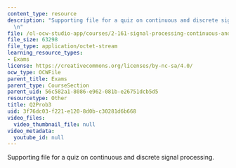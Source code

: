 ```yaml
---
content_type: resource
description: "Supporting file for a quiz on continuous and discrete signal processing.\r\
  \n"
file: /ol-ocw-studio-app/courses/2-161-signal-processing-continuous-and-discrete-fall-2008/3f76dc03f221e1208d0bc30281d6b668_Q2Prob3.mat
file_size: 63298
file_type: application/octet-stream
learning_resource_types:
- Exams
license: https://creativecommons.org/licenses/by-nc-sa/4.0/
ocw_type: OCWFile
parent_title: Exams
parent_type: CourseSection
parent_uid: 56c582a1-8086-e962-081b-e26751dcb5d5
resourcetype: Other
title: Q2Prob3
uid: 3f76dc03-f221-e120-8d0b-c30281d6b668
video_files:
  video_thumbnail_file: null
video_metadata:
  youtube_id: null
---
```

Supporting file for a quiz on continuous and discrete signal processing.
